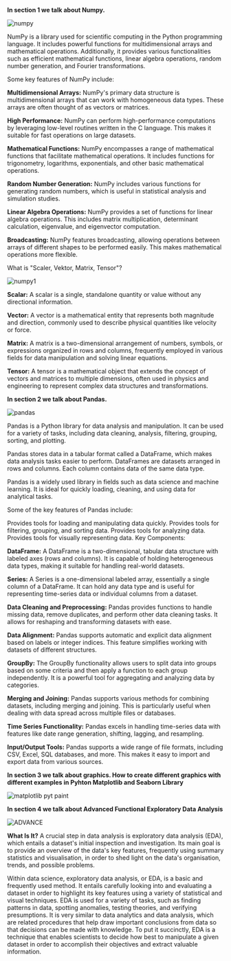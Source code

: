 **In section 1 we talk about Numpy.**

![numpy](https://github.com/Bilgehanyaylali/collaboration/assets/151865735/316f182d-426f-4177-af38-85b1dbcd9fca)


NumPy is a library used for scientific computing in the Python programming language. It includes powerful functions for multidimensional arrays and mathematical operations. Additionally, it provides various functionalities such as efficient mathematical functions, linear algebra operations, random number generation, and Fourier transformations.

Some key features of NumPy include:

**Multidimensional Arrays:** NumPy's primary data structure is multidimensional arrays that can work with homogeneous data types. These arrays are often thought of as vectors or matrices.

**High Performance:** NumPy can perform high-performance computations by leveraging low-level routines written in the C language. This makes it suitable for fast operations on large datasets.

**Mathematical Functions:** NumPy encompasses a range of mathematical functions that facilitate mathematical operations. It includes functions for trigonometry, logarithms, exponentials, and other basic mathematical operations.

**Random Number Generation:** NumPy includes various functions for generating random numbers, which is useful in statistical analysis and simulation studies.

**Linear Algebra Operations:** NumPy provides a set of functions for linear algebra operations. This includes matrix multiplication, determinant calculation, eigenvalue, and eigenvector computation.

**Broadcasting:** NumPy features broadcasting, allowing operations between arrays of different shapes to be performed easily. This makes mathematical operations more flexible.

What is "Scaler, Vektor, Matrix, Tensor"?

![numpy1](https://github.com/Bilgehanyaylali/collaboration/assets/151865735/306a079a-f710-4d17-8bf7-de42a5fd4c74)


**Scalar:** A scalar is a single, standalone quantity or value without any directional information.

**Vector:** A vector is a mathematical entity that represents both magnitude and direction, commonly used to describe physical quantities like velocity or force.

**Matrix:** A matrix is a two-dimensional arrangement of numbers, symbols, or expressions organized in rows and columns, frequently employed in various fields for data manipulation and solving linear equations.

**Tensor:** A tensor is a mathematical object that extends the concept of vectors and matrices to multiple dimensions, often used in physics and engineering to represent complex data structures and transformations.

**In section 2 we talk about Pandas.**

![pandas](https://github.com/Bilgehanyaylali/collaboration/assets/151865735/e1e50a81-7dd3-44ae-96c9-e053d8204689)


Pandas is a Python library for data analysis and manipulation. It can be used for a variety of tasks, including data cleaning, analysis, filtering, grouping, sorting, and plotting.

Pandas stores data in a tabular format called a DataFrame, which makes data analysis tasks easier to perform. DataFrames are datasets arranged in rows and columns. Each column contains data of the same data type.

Pandas is a widely used library in fields such as data science and machine learning. It is ideal for quickly loading, cleaning, and using data for analytical tasks.

Some of the key features of Pandas include:

Provides tools for loading and manipulating data quickly.
Provides tools for filtering, grouping, and sorting data.
Provides tools for analyzing data.
Provides tools for visually representing data.
Key Components:

**DataFrame:** A DataFrame is a two-dimensional, tabular data structure with labeled axes (rows and columns). It is capable of holding heterogeneous data types, making it suitable for handling real-world datasets.

**Series:** A Series is a one-dimensional labeled array, essentially a single column of a DataFrame. It can hold any data type and is useful for representing time-series data or individual columns from a dataset.

**Data Cleaning and Preprocessing:** Pandas provides functions to handle missing data, remove duplicates, and perform other data cleaning tasks. It allows for reshaping and transforming datasets with ease.

**Data Alignment:** Pandas supports automatic and explicit data alignment based on labels or integer indices. This feature simplifies working with datasets of different structures.

**GroupBy:** The GroupBy functionality allows users to split data into groups based on some criteria and then apply a function to each group independently. It is a powerful tool for aggregating and analyzing data by categories.

**Merging and Joining:** Pandas supports various methods for combining datasets, including merging and joining. This is particularly useful when dealing with data spread across multiple files or databases.

**Time Series Functionality:** Pandas excels in handling time-series data with features like date range generation, shifting, lagging, and resampling.

**Input/Output Tools:** Pandas supports a wide range of file formats, including CSV, Excel, SQL databases, and more. This makes it easy to import and export data from various sources.

**In section 3 we talk about graphics. How to create different graphics with different examples in Pyhton Matplotlib and Seaborn Library** 

![matplotlib pyt paint](https://github.com/Bilgehanyaylali/collaboration/assets/151865735/05955629-edcb-437a-9083-b2298ca9f0c5)


**In section 4 we talk about Advanced Functional Exploratory Data Analysis**

 ![ADVANCE](https://github.com/Bilgehanyaylali/collaboration/assets/151865735/493bc5ee-dbe7-4f31-8d0c-5048577de604)


**What Is It?**
A crucial step in data analysis is exploratory data analysis (EDA), which entails a dataset's initial inspection and investigation. 
Its main goal is to provide an overview of the data's key features, frequently using summary statistics and visualisation, 
in order to shed light on the data's organisation, trends, and possible problems.

Within data science, exploratory data analysis, or EDA, is a basic and frequently used method. It entails carefully 
looking into and evaluating a dataset in order to highlight its key features using a variety of statistical and visual techniques.
EDA is used for a variety of tasks, such as finding patterns in data, spotting anomalies, testing theories, and verifying presumptions. 
It is very similar to data analytics and data analysis, which are related procedures that help draw important conclusions from data so that 
decisions can be made with knowledge. To put it succinctly, EDA is a technique that enables scientists to decide how best to manipulate
a given dataset in order to accomplish their objectives and extract valuable information.
